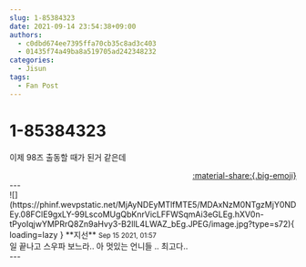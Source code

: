 ```yaml
---
slug: 1-85384323
date: 2021-09-14 23:54:38+09:00
authors:
  - c0dbd674ee7395ffa70cb35c8ad3c403
  - 01435f74a49ba8a519705ad242348232
categories:
  - Jisun
tags:
  - Fan Post
---
```


# 1-85384323

<div class="post-container" markdown="1">
<div class="content-container md-sidebar__scrollwrap" markdown="1">

이제 98즈  출동할 때가 된거 같은데

</div>
</div>

<div style="text-align: right;" markdown="1">
<a href="https://weverse.io/fromis9/fanpost/1-85384323" style="text-align: right;">:material-share:{.big-emoji}</a>
</div>
---

<div class="comments-container md-sidebar__scrollwrap" markdown="1">
<div class="comment" markdown="1">
<div class='id-container' markdown="1">
![](https://phinf.wevpstatic.net/MjAyNDEyMTlfMTE5/MDAxNzM0NTgzMjY0NDEy.08FClE9gxLY-99LscoMUgQbKnrVicLFFWSqmAi3eGLEg.hXV0n-tPyoIqjwYMPRrQ8Zn9aHvy3-B2llL4LWAZ_bEg.JPEG/image.jpg?type=s72){ loading=lazy }
**<span class="artist">지선</span>** <small>Sep 15 2021, 01:57</small><br>
</div>
<div class='comment-body' markdown="1">
일 끝나고 스우파 보느라.. 아 멋있는 언니들 .. 최고다..
</div>
</div>
</div>
---
